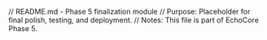 // README.md - Phase 5 finalization module
// Purpose: Placeholder for final polish, testing, and deployment.
// Notes: This file is part of EchoCore Phase 5.
